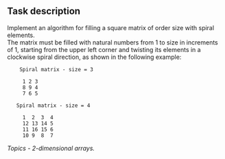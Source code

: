 ## Task description ##

Implement an algorithm for filling a square matrix of order size with spiral elements.  
The matrix must be filled with natural numbers from 1 to size in increments of 1, starting from the upper left corner and twisting its elements in a clockwise spiral direction, as shown in the following example:

        Spiral matrix - size = 3

         1 2 3  
         8 9 4  
         7 6 5  

       Spiral matrix - size = 4
   
         1  2  3  4   
         12 13 14 5  
         11 16 15 6  
         10 9  8  7  

*Topics - 2-dimensional arrays.* 